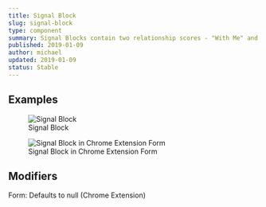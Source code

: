 ```yaml
---
title: Signal Block
slug: signal-block
type: component
summary: Signal Blocks contain two relationship scores - "With Me" and "With Network".
published: 2019-01-09
author: michael
updated: 2019-01-09
status: Stable
---
```


##  Examples

<figure>
    <img src="/static/images/signal-block.png" alt="Signal Block">
    <figcaption>Signal Block</figcaption>
</figure>

<figure>
    <img src="/static/images/signal-block-ce.png" alt="Signal Block in Chrome Extension Form">
    <figcaption>Signal Block in Chrome Extension Form</figcaption>
</figure>

## Modifiers
Form: Defaults to null (Chrome Extension)